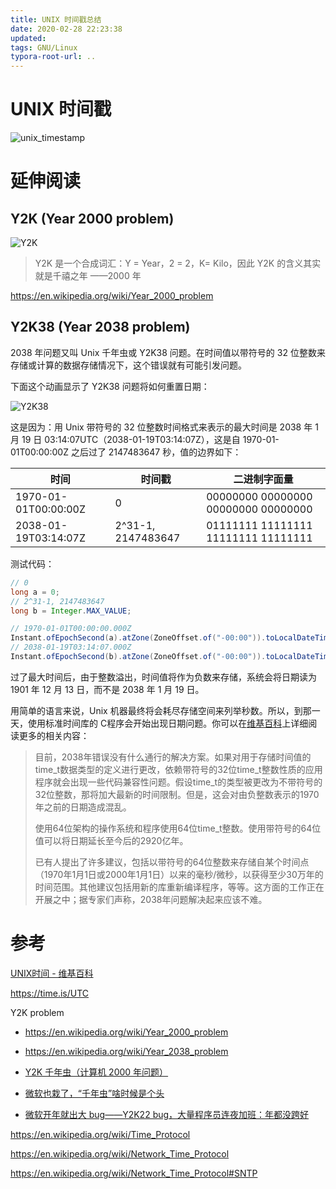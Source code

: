 ```yaml
---
title: UNIX 时间戳总结
date: 2020-02-28 22:23:38
updated:
tags: GNU/Linux
typora-root-url: ..
---
```


# UNIX 时间戳

![unix_timestamp](/img/gnu-linux/unix_timestamp.png)

# 延伸阅读

## Y2K (Year 2000 problem)

![Y2K](/img/gnu-linux/Y2K.jpeg)

> Y2K 是一个合成词汇：Y = Year，2 = 2，K= Kilo，因此 Y2K 的含义其实就是千禧之年 ——2000 年

https://en.wikipedia.org/wiki/Year_2000_problem

## Y2K38 (Year 2038 problem)

2038 年问题又叫 Unix 千年虫或 Y2K38 问题。在时间值以带符号的 32 位整数来存储或计算的数据存储情况下，这个错误就有可能引发问题。

下面这个动画显示了 Y2K38 问题将如何重置日期：

![Y2K38](/img/gnu-linux/Y2K38.GIF)

这是因为：用 Unix 带符号的 32 位整数时间格式来表示的最大时间是 2038 年 1 月 19 日 03:14:07UTC（2038-01-19T03:14:07Z），这是自 1970-01-01T00:00:00Z 之后过了 2147483647 秒，值的边界如下：

| 时间                 | 时间戳             | 二进制字面量                        |
| -------------------- | ------------------ | ----------------------------------- |
| 1970-01-01T00:00:00Z | 0                  | 00000000 00000000 00000000 00000000 |
| 2038-01-19T03:14:07Z | 2^31-1, 2147483647 | 01111111 11111111 11111111 11111111 |

测试代码：

```Java
// 0
long a = 0;
// 2^31-1, 2147483647
long b = Integer.MAX_VALUE;

// 1970-01-01T00:00:00.000Z
Instant.ofEpochSecond(a).atZone(ZoneOffset.of("-00:00")).toLocalDateTime()
// 2038-01-19T03:14:07.000Z
Instant.ofEpochSecond(b).atZone(ZoneOffset.of("-00:00")).toLocalDateTime()
```

过了最大时间后，由于整数溢出，时间值将作为负数来存储，系统会将日期读为 1901 年 12 月 13 日，而不是 2038 年 1 月 19 日。

用简单的语言来说，Unix 机器最终将会耗尽存储空间来列举秒数。所以，到那一天，使用标准时间库的 C程序会开始出现日期问题。你可以在[维基百科](https://en.wikipedia.org/wiki/Year_2038_problem)上详细阅读更多的相关内容：

> 目前，2038年错误没有什么通行的解决方案。如果对用于存储时间值的time_t数据类型的定义进行更改，依赖带符号的32位time_t整数性质的应用程序就会出现一些代码兼容性问题。假设time_t的类型被更改为不带符号的32位整数，那将加大最新的时间限制。但是，这会对由负整数表示的1970年之前的日期造成混乱。
>
> 使用64位架构的操作系统和程序使用64位time_t整数。使用带符号的64位值可以将日期延长至今后的2920亿年。
>
> 已有人提出了许多建议，包括以带符号的64位整数来存储自某个时间点（1970年1月1日或2000年1月1日）以来的毫秒/微秒，以获得至少30万年的时间范围。其他建议包括用新的库重新编译程序，等等。这方面的工作正在开展之中；据专家们声称，2038年问题解决起来应该不难。

# 参考

[UNIX时间 - 维基百科](https://zh.wikipedia.org/zh/UNIX%E6%97%B6%E9%97%B4)

https://time.is/UTC

Y2K problem

- https://en.wikipedia.org/wiki/Year_2000_problem

- https://en.wikipedia.org/wiki/Year_2038_problem

- [Y2K 千年虫（计算机 2000 年问题）](https://baike.baidu.com/item/%E5%8D%83%E5%B9%B4%E8%99%AB/2954)

- [微软也栽了，“千年虫”啥时候是个头](https://mp.weixin.qq.com/s/6YHSZavAv4GC-cpDja4YjQ)

- [微软开年就出大 bug——Y2K22 bug，大量程序员连夜加班：年都没跨好](https://mp.weixin.qq.com/s/QvWnzZ5-thbDFXyYBs1iQA)

https://en.wikipedia.org/wiki/Time_Protocol

https://en.wikipedia.org/wiki/Network_Time_Protocol

https://en.wikipedia.org/wiki/Network_Time_Protocol#SNTP
